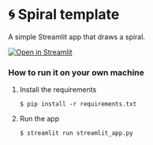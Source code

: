# 🌀 Spiral template

A simple Streamlit app that draws a spiral. 

[![Open in Streamlit](https://static.streamlit.io/badges/streamlit_badge_black_white.svg)](https://basic-template.streamlit.app/)

### How to run it on your own machine

1. Install the requirements

   ```
   $ pip install -r requirements.txt
   ```

2. Run the app

   ```
   $ streamlit run streamlit_app.py
   ```
